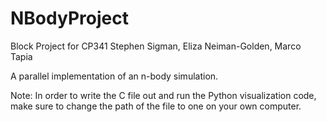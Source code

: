 # NBodyProject
Block Project for CP341
Stephen Sigman, Eliza Neiman-Golden, Marco Tapia

A parallel implementation of an n-body simulation.

Note: In order to write the C file out and run the Python visualization code, make sure to change the path of the file to one on your own computer.
